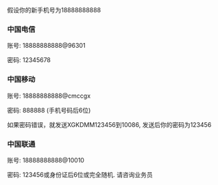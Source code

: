 假设你的新手机号为18888888888

### 中国电信

账号: 18888888888@96301

密码: 12345678

### 中国移动

账号: 18888888888@cmccgx

密码: 888888 (手机号码后6位)

如果密码错误，就发送XGKDMM123456到10086, 发送后你的密码为123456

### 中国联通

账号: 18888888888@10010

密码: 123456或身份证后6位或完全随机. 请咨询业务员